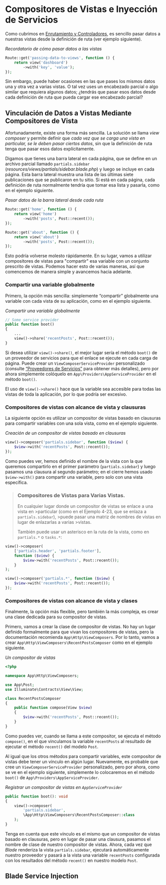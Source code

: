 # Compositores de Vistas e Inyección de Servicios

Como cubrimos en [Enrutamiento y Controladores](../routing-and-controllers/a-quick-intro-to-mvc-the-http-verbs-and-rest.html#enrutamiento-y-controladores), es sencillo pasar datos a nuestras vistas desde la definición de ruta (ver ejemplo siguiente).

_Recordatorio de cómo pasar datos a las vistas_
```php
Route::get('passing-data-to-views', function () {
    return view('dashboard')
        ->with('key', 'value');
});
```

Sin embargo, puede haber ocasiones en las que pases los mismos datos una y otra vez a varias vistas. O tal vez uses un encabezado parcial o algo similar que requiera algunos datos; ¿tendrás que pasar esos datos desde cada definición de ruta que pueda cargar ese encabezado parcial?

## Vinculación de Datos a Vistas Mediante Compositores de Vista

Afortunadamente, existe una forma más sencilla. La solución se llama _view composer_ y permite definir que _cada vez que se carga una vista en particular, se le deben pasar ciertos datos_, sin que la definición de ruta tenga que pasar esos datos explícitamente.

Digamos que tienes una barra lateral en cada página, que se define en un archivo parcial llamado `partials.sidebar` (_resources/views/partials/sidebar.blade.php_) y luego se incluye en cada página. Esta barra lateral muestra una lista de las últimas siete publicaciones que se publicaron en tu sitio. Si está en cada página, cada definición de ruta normalmente tendría que tomar esa lista y pasarla, como en el ejemplo siguiente.

_Pasar datos de la barra lateral desde cada ruta_
```php
Route::get('home', function () {
    return view('home')
        ->with('posts', Post::recent());
});

Route::get('about', function () {
    return view('about')
        ->with('posts', Post::recent());
});
```

Esto podría volverse molesto rápidamente. En su lugar, vamos a utilizar compositores de vistas para "compartir" esa variable con un conjunto prescrito de vistas. Podemos hacer esto de varias maneras, así que comencemos de manera simple y avancemos hacia adelante.

### Compartir una variable globalmente

Primero, la opción más sencilla: simplemente “compartir” globalmente una variable con cada vista de su aplicación, como en el ejemplo siguiente.

_Compartir una variable globalmente_
```php
// Some service provider
public function boot()
{
    ...
    view()->share('recentPosts', Post::recent());
}
```

Si desea utilizar `view()->share()`, el mejor lugar sería el método `boot()` de un proveedor de servicios para que el enlace se ejecute en cada carga de página. Puede crear un `ViewComposerServiceProvider` personalizado (consulte [“Proveedores de Servicios”](../requests-responses-and-middleware/laravel-s-request-lifecycle.html#proveedores-de-servicios) para obtener más detalles), pero por ahora simplemente colóquelo en `App\Providers\AppServiceProvider` en el método `boot()`.

El uso de `view()->share()` hace que la variable sea accesible para todas las vistas de toda la aplicación, por lo que podría ser excesivo.

### Compositores de vistas con alcance de vista y clausuras

La siguiente opción es utilizar un compositor de vistas basado en clausuras para compartir variables con una sola vista, como en el ejemplo siguiente.

_Creación de un compositor de vistas basado en clausuras_
```php
view()->composer('partials.sidebar', function ($view) {
    $view->with('recentPosts', Post::recent());
});
```

Como puedes ver, hemos definido el nombre de la vista con la que queremos compartirlo en el primer parámetro (`partials.sidebar`) y luego pasamos una clausura al segundo parámetro; en el cierre hemos usado `$view->with()` para compartir una variable, pero solo con una vista específica.

>### Compositores de Vistas para Varias Vistas.
>
>En cualquier lugar donde un compositor de vistas se enlace a una vista en >particular (como en el Ejemplo 4-23, que se enlaza a `partials.sidebar`), >puede pasar una matriz de nombres de vistas en lugar de enlazarlas a varias >vistas.
>
>También puede usar un asterisco en la ruta de la vista, como en `partials.*` o `tasks.*`:
```php
view()->composer(
    ['partials.header', 'partials.footer'],
    function ($view) {
        $view->with('recentPosts', Post::recent());
    }
);

view()->composer('partials.*', function ($view) {
    $view->with('recentPosts', Post::recent());
});
```

### Compositores de vistas con alcance de vista y clases

Finalmente, la opción más flexible, pero también la más compleja, es crear una clase dedicada para su compositor de vistas.

Primero, vamos a crear la clase de compositor de vistas. No hay un lugar definido formalmente para que vivan los compositores de vistas, pero la documentación recomienda `App\Http\ViewComposers`. Por lo tanto, vamos a crear `App\Http\ViewComposers\RecentPostsComposer` como en el ejemplo siguiente.

_Un compositor de vistas_
```php
<?php

namespace App\Http\ViewComposers;

use App\Post;
use Illuminate\Contracts\View\View;

class RecentPostsComposer
{
    public function compose(View $view)
    {
        $view->with('recentPosts', Post::recent());
    }
}
```

Como puedes ver, cuando se llama a este compositor, se ejecuta el método `compose()`, en el que vinculamos la variable `recentPosts` al resultado de ejecutar el método `recent()` del modelo `Post`.

Al igual que los otros métodos para compartir variables, este compositor de vistas debe tener un vínculo en algún lugar. Nuevamente, es probable que cree un `ViewComposerServiceProvider` personalizado, pero por ahora, como se ve en el ejemplo siguiente, simplemente lo colocaremos en el método `boot()` de `App\Providers\AppServiceProvider`.

_Registrar un compositor de vistas en `AppServiceProvider`_
```php
public function boot(): void
{
    view()->composer(
        'partials.sidebar',
        \App\Http\ViewComposers\RecentPostsComposer::class
    );
}
```

Tenga en cuenta que este vínculo es el mismo que un compositor de vistas basado en clausuras, pero en lugar de pasar una clausura, pasamos el nombre de clase de nuestro compositor de vistas. Ahora, cada vez que _Blade_ renderiza la vista `partials.sidebar`, ejecutará automáticamente nuestro proveedor y pasará a la vista una variable `recentPosts` configurada con los resultados del método `recent()` en nuestro modelo `Post`.

## Blade Service Injection